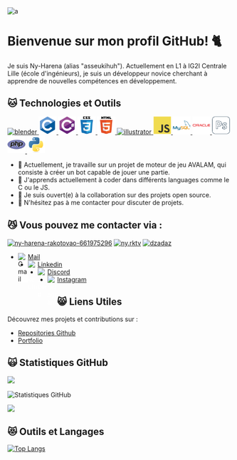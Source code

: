 <p><img align="center" src="https://github-readme-streak-stats.herokuapp.com/?user=asseukihuh&" alt="a" /></p>





# **Bienvenue sur mon profil GitHub!** 🐈

Je suis Ny-Harena (alias "asseukihuh"). Actuellement en L1 à IG2I Centrale Lille (école d'ingénieurs), je suis un développeur novice cherchant à apprendre de nouvelles compétences en développement.

## 🐱 Technologies et Outils

<p align="left"> <a href="https://www.blender.org/" target="_blank" rel="noreferrer"> <img src="https://download.blender.org/branding/community/blender_community_badge_white.svg" alt="blender" width="40" height="40"/> </a> <a href="https://www.cprogramming.com/" target="_blank" rel="noreferrer"> <img src="https://raw.githubusercontent.com/devicons/devicon/master/icons/c/c-original.svg" alt="c" width="40" height="40"/> </a> <a href="https://www.w3schools.com/cs/" target="_blank" rel="noreferrer"> <img src="https://raw.githubusercontent.com/devicons/devicon/master/icons/csharp/csharp-original.svg" alt="csharp" width="40" height="40"/> </a> <a href="https://www.w3schools.com/css/" target="_blank" rel="noreferrer"> <img src="https://raw.githubusercontent.com/devicons/devicon/master/icons/css3/css3-original-wordmark.svg" alt="css3" width="40" height="40"/> </a> <a href="https://www.w3.org/html/" target="_blank" rel="noreferrer"> <img src="https://raw.githubusercontent.com/devicons/devicon/master/icons/html5/html5-original-wordmark.svg" alt="html5" width="40" height="40"/> </a> <a href="https://www.adobe.com/in/products/illustrator.html" target="_blank" rel="noreferrer"> <img src="https://www.vectorlogo.zone/logos/adobe_illustrator/adobe_illustrator-icon.svg" alt="illustrator" width="40" height="40"/> </a> <a href="https://developer.mozilla.org/en-US/docs/Web/JavaScript" target="_blank" rel="noreferrer"> <img src="https://raw.githubusercontent.com/devicons/devicon/master/icons/javascript/javascript-original.svg" alt="javascript" width="40" height="40"/> </a> <a href="https://www.mysql.com/" target="_blank" rel="noreferrer"> <img src="https://raw.githubusercontent.com/devicons/devicon/master/icons/mysql/mysql-original-wordmark.svg" alt="mysql" width="40" height="40"/> </a> <a href="https://www.oracle.com/" target="_blank" rel="noreferrer"> <img src="https://raw.githubusercontent.com/devicons/devicon/master/icons/oracle/oracle-original.svg" alt="oracle" width="40" height="40"/> </a> <a href="https://www.photoshop.com/en" target="_blank" rel="noreferrer"> <img src="https://raw.githubusercontent.com/devicons/devicon/master/icons/photoshop/photoshop-line.svg" alt="photoshop" width="40" height="40"/> </a> <a href="https://www.php.net" target="_blank" rel="noreferrer"> <img src="https://raw.githubusercontent.com/devicons/devicon/master/icons/php/php-original.svg" alt="php" width="40" height="40"/> </a> <a href="https://www.python.org" target="_blank" rel="noreferrer"> <img src="https://raw.githubusercontent.com/devicons/devicon/master/icons/python/python-original.svg" alt="python" width="40" height="40"/> </a> </p>

- 🔭 Actuellement, je travaille sur un projet de moteur de jeu AVALAM, qui consiste à créer un bot capable de jouer une partie.
- 🌱 J'apprends actuellement à coder dans différents languages comme le C ou le JS.
- 👯 Je suis ouvert(e) à la collaboration sur des projets open source.
- 💬 N'hésitez pas à me contacter pour discuter de projets.

## 😼 Vous pouvez me contacter via :

<p align="left">
<a href="https://linkedin.com/in/ny-harena-rakotovao-661975296" target="blank"><img align="center" src="https://raw.githubusercontent.com/rahuldkjain/github-profile-readme-generator/master/src/images/icons/Social/linked-in-alt.svg" alt="ny-harena-rakotovao-661975296" height="30" width="40" /></a>
<a href="https://www.instagram.com/ny_rktv/" target="blank"><img align="center" src="https://raw.githubusercontent.com/rahuldkjain/github-profile-readme-generator/master/src/images/icons/Social/instagram.svg" alt="ny.rktv" height="30" width="40" /></a>
<a href="[https://discord.gg/dzadaz](https://discordapp.com/users/351614425125617665)" target="blank"><img align="center" src="https://raw.githubusercontent.com/rahuldkjain/github-profile-readme-generator/master/src/images/icons/Social/discord.svg" alt="dzadaz" height="30" width="40" /></a>
</p>

- [<img align="left" alt="Gmail" width="22px" src="https://simpleicons.org/icons/gmail.svg" style="background-color:white;" /> Mail](mailto:nyharena_rakotovao@outlook.com)
- [<img align="left" alt="LinkedIn" width="22px" src="https://simpleicons.org/icons/logmein.svg" style="color:white;" /> Linkedin](https://www.linkedin.com/in/ny-harena-rakotovao-661975296/)
- [<img align="left" alt="Discord" width="22px" src="https://simpleicons.org/icons/discord.svg" style="color:white;" /> Discord](https://discordapp.com/users/351614425125617665)
- [<img align="left" alt="Instagram" width="22px" src="https://simpleicons.org/icons/instagram.svg" style="color:white;" /> Instagram](https://www.instagram.com/ny_rktv/)

## 😸 Liens Utiles

Découvrez mes projets et contributions sur :

- [Repositories Github](https://github.com/asseukihuh?tab=repositories)
- [Portfolio](https://)

## 🙀 Statistiques GitHub

![](https://komarev.com/ghpvc/?username=asseukihuh&abbreviated=true)

![Statistiques GitHub](https://github-readme-stats.vercel.app/api?username=asseukihuh&show_icons=true&theme=dark)

![](https://github-readme-streak-stats.herokuapp.com/?user=asseukihuh&show_icons=true&theme=dark)

## 😻 Outils et Langages

[![Top Langs](https://github-readme-stats.vercel.app/api/top-langs/?username=asseukihuh&layout=compact&theme=dark)](https://github.com/asseukihuh)
